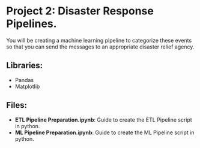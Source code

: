 # Project 2: Disaster Response Pipelines.
You will be creating a machine learning pipeline to categorize these events so that you can send the messages to an appropriate disaster relief agency.

## Libraries:
- Pandas
- Matplotlib

## Files:
- **ETL Pipeline Preparation.ipynb**: Guide to create the ETL Pipeline script in python.
- **ML Pipeline Preparation.ipynb**: Guide to create the ML Pipeline script in python.


